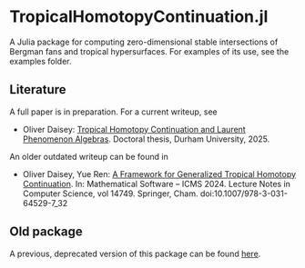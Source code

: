 # TropicalHomotopyContinuation.jl
A Julia package for computing zero-dimensional stable intersections of Bergman fans and tropical hypersurfaces.  For examples of its use, see the examples folder.

## Literature
A full paper is in preparation.  For a current writeup, see

* Oliver Daisey: [Tropical Homotopy Continuation and Laurent Phenomenon Algebras](https://etheses.dur.ac.uk/16120/). Doctoral thesis, Durham University, 2025.

An older outdated writeup can be found in

* Oliver Daisey, Yue Ren: [A Framework for Generalized Tropical Homotopy Continuation](https://link.springer.com/chapter/10.1007/978-3-031-64529-7_32).  In: Mathematical Software – ICMS 2024. Lecture Notes in Computer Science, vol 14749. Springer, Cham. doi:10.1007/978-3-031-64529-7_32

## Old package
A previous, deprecated version of this package can be found [here](https://github.com/oliverdaisey/OldTropicalHomotopyContinuation.jl).
